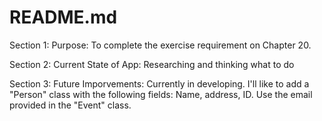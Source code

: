 # README.md
Section 1: Purpose: To complete the exercise requirement on Chapter 20. 

Section 2: Current State of App: Researching and thinking what to do

Section 3: Future Imporvements: Currently in developing.
I'll like to add a "Person" class with the following fields: Name, address, ID. Use the email provided in the "Event" class. 

